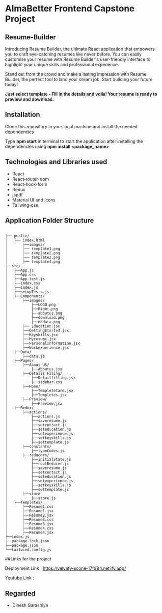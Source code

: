 # AlmaBetter Frontend Capstone Project

## Resume-Builder

Introducing Resume Builder, the ultimate React application that empowers you to craft eye-catching resumes like never before. You can easily customise your resume with Resume Builder's user-friendly interface to highlight your unique skills and professional experience.

Stand out from the crowd and make a lasting impression with Resume Builder, the perfect tool to land your dream job. Start building your future today!

**Just select template - Fill in the details and voila! Your resume is ready to preview and download.**

## Installation

Clone this repository in your local machine and install the needed dependencies

Type **npm start** in terminal to start the application after installing the dependencies using **npm install <package_name>**

## Technologies and Libraries used

- React
- React-router-dom
- React-hook-form
- Redux
- jspdf
- Material UI and Icons
- Tailwing-css

## Application Folder Structure

```

├── public/
│	├── index.html
│    	├──images/
│		├── template1.png
│		├── template2.png
│		├── template3.png
│		├── template4.png	
├──src/
│	├──App.js
│	├──App.css
│	├──App.test.js
│	├──index.css
│	├──index.js
│	├──setupTests.js
│	├──Components/
│		├──images/
│			├──LOGO.png
│			├──Right.png
│			├──aboutus.png
│			├──download.png
│			├──nodata.png
│   	├── Education.jsx
│		├──GettingStarted.jsx
│		├──Keyskills.jsx
│		├──Myresume.jsx
│		├──PersonalInformation.jsx
│		├──Workexperience.jsx
│	├──Data/
│		├──data.js
│	├──Pages/
│		├──About US/
│			├──Aboutus.jsx
│		├──Details Filing/
│			├──Detailfilling.jsx
│			├──sidebar.css 
│		├──Home/
│			├──TempleteCard.jsx
│			├──Templetes.jsx
│		├──Preview/
│			├──Preview,jsx
│	├──Redux/
│		├──actions/
│			├──actions.js
│			├──saveresume.js
│			├──setcontact.js
│			├──seteducation.js
│			├──setexperience.js
│			├──setkeyskills.js
│			├──settemplate.js
│		├──constants/
│			├──typeCodes.js
│		├──reducers/
│			├──initialState.js
│			├──rootReducer.js
│			├──saveresume.js
│			├──setcontact.js
│			├──seteducation.js
│			├──setexperience.js
│			├──setkeyskills.js
│			├──settemplate.js
│		├──store
│			├──store.js
│	├──Templetes/
│		├──Resume1.css
│		├──Resume1.jsx
│		├──Resume2.jsx
│		├──Resume3.css
│		├──Resume3.jsx
│		├──Resume4.css
│		├──Resume4.jsx
├──index.js   
├──package-lock.json
├──package.json
└──tailwind.config.js
```


##Links for the project

Deployment Link : https://velvety-scone-17f984.netlify.app/

Youtube Link : 


## Regarded


- Dinesh Garashiya


